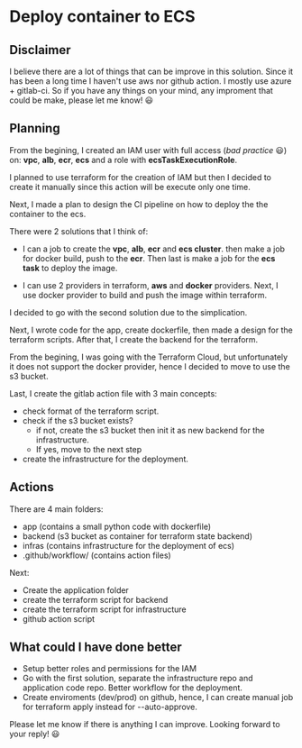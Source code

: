 # Deploy container to ECS

## Disclaimer

I believe there are a lot of things that can be improve in this solution. Since it has been a  long time I haven't use aws nor github action. I mostly use azure + gitlab-ci. So if you have any things on your mind, any improment that could be make, please let me know! :smiley:

## Planning

From the begining, I created an IAM user with full access (*bad practice* :smiley:) on: **vpc**, **alb**, **ecr**, **ecs** and a role with **ecsTaskExecutionRole**. 

I planned to use terraform for the creation of IAM but then I decided to create it manually since this action will be execute only one time.

Next, I made a plan to design the CI pipeline on how to deploy the the container to the ecs.

There were 2 solutions that I think of:

- I can a job to create the **vpc**, **alb**, **ecr** and **ecs cluster**. then make a job for docker build, push to the **ecr**. Then last is make a job for the **ecs task** to deploy the image.

- I can use 2 providers in terraform, **aws** and **docker** providers. Next, I use docker provider to build and push the image within terraform. 

I decided to go with the second solution due to the simplication.

Next, I wrote code for the app, create dockerfile, then made a design for the terraform scripts. After that, I create the backend for the terraform.

From the begining, I was going with the Terraform Cloud, but unfortunately it does not support the docker provider, hence I decided to move to use the s3 bucket.

Last, I create the gitlab action file with 3 main concepts:
- check format of the terraform script.
- check if the s3 bucket exists?
    - if not, create the s3 bucket then init it as new backend for the infrastructure. 
    - If yes, move to the next step
- create the infrastructure for the deployment.

## Actions

There are 4 main folders:

- app (contains a small python code with dockerfile)
- backend (s3 bucket as container for terraform state backend)
- infras (contains infrastructure for the deployment of ecs)
- .github/workflow/ (contains action files)

Next:
- Create the application folder
- create the terraform script for backend
- create the terraform script for infrastructure
- github action script

## What could I have done better

- Setup better roles and permissions for the IAM
- Go with the first solution, separate the infrastructure repo and application code repo. Better workflow for the deployment.
- Create enviroments (dev/prod) on github, hence, I can create manual job for terraform apply instead for --auto-approve.

Please let me know if there is anything I can improve. Looking forward to your reply! :smiley:



